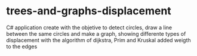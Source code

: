 # trees-and-graphs-displacement
C# application create with the objetive to detect circles, draw a line between the same circles and make a graph, showing differente types of displacement with the algorithm of dijkstra, Prim and  Kruskal added weigth to the edges 
